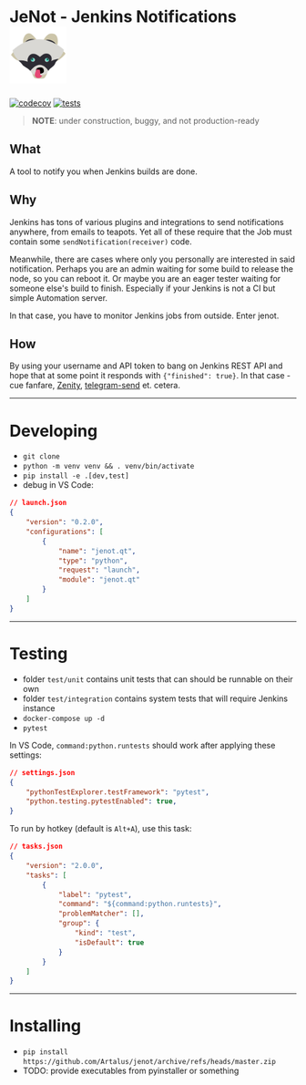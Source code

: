 # JeNot - Jenkins Notifications <img src="src/jenot/data/logo.png" height=100px width=100px>
[![codecov](https://codecov.io/gh/Artalus/jenot/branch/master/graph/badge.svg?token=95VMZCNHBQ)](https://codecov.io/gh/Artalus/jenot)
[![tests](https://github.com/Artalus/jenot/actions/workflows/tests.yml/badge.svg)](https://github.com/Artalus/jenot/actions/workflows/tests.yml)

> **NOTE**: under construction, buggy, and not production-ready

## What
A tool to notify you when Jenkins builds are done.

## Why
Jenkins has tons of various plugins and integrations to send notifications anywhere, from emails to teapots. Yet all of these require that the Job must contain some `sendNotification(receiver)` code.

Meanwhile, there are cases where only you personally are interested in said notification. Perhaps you are an admin waiting for some build to release the node, so you can reboot it. Or maybe you are an eager tester waiting for someone else's build to finish. Especially if your Jenkins is not a CI but simple Automation server.

In that case, you have to monitor Jenkins jobs from outside. Enter jenot.

## How
By using your username and API token to bang on Jenkins REST API and hope that at some point it responds with `{"finished": true}`. In that case - cue fanfare, [Zenity](https://help.gnome.org/users/zenity/), [telegram-send](https://github.com/rahiel/telegram-send) et. cetera.

---
# Developing

- `git clone`
- `python -m venv venv && . venv/bin/activate`
- `pip install -e .[dev,test]`
- debug in VS Code:
```json
// launch.json
{
    "version": "0.2.0",
    "configurations": [
        {
            "name": "jenot.qt",
            "type": "python",
            "request": "launch",
            "module": "jenot.qt"
        }
    ]
}
```

---
# Testing

- folder `test/unit` contains unit tests that can should be runnable on their own
- folder `test/integration` contains system tests that will require Jenkins instance
- `docker-compose up -d`
- `pytest`

In VS Code, `command:python.runtests` should work after applying these settings:
```json
// settings.json
{
    "pythonTestExplorer.testFramework": "pytest",
    "python.testing.pytestEnabled": true,
}
```

To run by hotkey (default is `Alt+A`), use this task:
```json
// tasks.json
{
    "version": "2.0.0",
    "tasks": [
        {
            "label": "pytest",
            "command": "${command:python.runtests}",
            "problemMatcher": [],
            "group": {
                "kind": "test",
                "isDefault": true
            }
        }
    ]
}
```

---
# Installing

- `pip install https://github.com/Artalus/jenot/archive/refs/heads/master.zip`
- TODO: provide executables from pyinstaller or something
